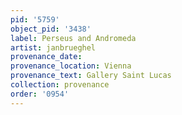 ```yaml
---
pid: '5759'
object_pid: '3438'
label: Perseus and Andromeda
artist: janbrueghel
provenance_date:
provenance_location: Vienna
provenance_text: Gallery Saint Lucas
collection: provenance
order: '0954'
---
```

